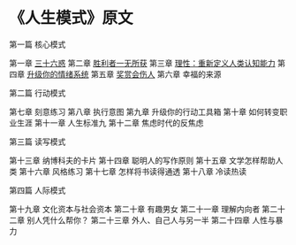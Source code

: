 # 《人生模式》原文



第一篇 核心模式

第一章 [三十六惑](https://mp.weixin.qq.com/s?src=3&timestamp=1567400588&ver=1&signature=4bIKouMp*7CAXBxw2IwCJbwNeH6EBV5Yr*WYLvIbcoMzRsTHKOS5eamgSMqxdwzW-wkrcfXPDSAF6P2tw6Un4AM84jhvoeq4VGhP5zNG0-AGQb4RuFfbG9MUUUWwMwlnTvaS2TY5EP9imtJO3RoWRI*dybC8n0-chZElQko37i4=)
第二章 [胜利者一无所获](https://mp.weixin.qq.com/s?src=11&timestamp=1567402221&ver=1827&signature=f3USL9YPunTl6Z1rFeAsRRXT5J7n6wCbsN33Tc3fY2BuTUFLHjrA*2cjOaEnqpNZZAuDlBQjxi7Scv2zqQsTU1FC7x3BNnB*K6AzWFM7vW3DCh7Gc8pSO3eu-VJ4RgwD&new=1)
第三章 [理性：重新定义人类认知能力](https://www.sohu.com/a/252497185_383867)
第四章 [升级你的情绪系统](http://www.sohu.com/a/301087752_383867)
第五章 [奖赏会伤人](https://mp.weixin.qq.com/s?src=3&timestamp=1567512944&ver=1&signature=NJLBPm8J85d3h63ZFTAfyVVp4BskNaiZrgNPbhsWxG9gkEiMxBM80ztkn*BSbSHs6MGuk9F50uFeyloj4XuNP45kiIvBJFSiv53ewXuVjcB2kr-f*f1C5sjC-FPSvunvEKShJ*R41LX1V5kHj2tepw==)
第六章 幸福的来源[]()



第二篇 行动模式

第七章 刻意练习
第八章 执行意图
第九章 升级你的行动工具箱
第十章 如何转变职业生涯
第十一章 人生标准九
第十二章 焦虑时代的反焦虑



第三篇 读写模式

第十三章 纳博科夫的卡片
第十四章 聪明人的写作原则
第十五章 文学怎样帮助人类
第十六章 风格练习
第十七章 怎样将书读得通透
第十八章 冷读热读



第四篇 人际模式

第十九章 文化资本与社会资本
第二十章 有趣男女
第二十一章 理解内向者
第二十二章 别人凭什么帮你？
第二十三章 外人、自己人与另一半
第二十四章 人性与暴力